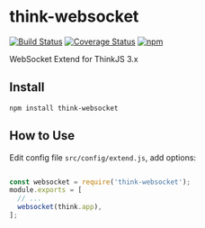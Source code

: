 # think-websocket
[![Build Status](https://travis-ci.org/thinkjs/think-websocket.svg?branch=master)](https://travis-ci.org/thinkjs/think-websocket)
[![Coverage Status](https://coveralls.io/repos/github/thinkjs/think-websocket/badge.svg)](https://coveralls.io/github/thinkjs/think-websocket)
[![npm](https://img.shields.io/npm/v/think-websocket.svg)](https://www.npmjs.com/package/think-websocket)

WebSocket Extend for ThinkJS 3.x

## Install

```
npm install think-websocket
```

## How to Use

Edit config file `src/config/extend.js`, add options:

```js

const websocket = require('think-websocket');
module.exports = [
  // ...
  websocket(think.app),
];

```
